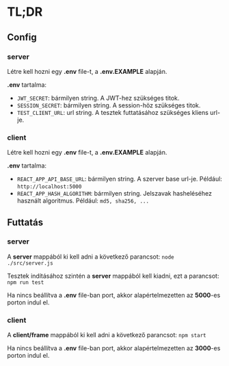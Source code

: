 # TL;DR

## Config

### server
Létre kell hozni egy **.env** file-t, a **.env.EXAMPLE** alapján.

**.env** tartalma:
- `JWT_SECRET`: bármilyen string. A JWT-hez szükséges titok.
- `SESSION_SECRET`: bármilyen string. A session-höz szükséges titok.
- `TEST_CLIENT_URL`: url string. A tesztek futtatásához szükséges kliens url-je.

### client
Létre kell hozni egy **.env** file-t, a **.env.EXAMPLE** alapján.

**.env** tartalma:
- `REACT_APP_API_BASE_URL`: bármilyen string. A szerver base url-je. Például: `http://localhost:5000`
- `REACT_APP_HASH_ALGORITHM`: bármilyen string. Jelszavak hasheléséhez használt algoritmus. Például: `md5, sha256, ...`

## Futtatás

### server
A  **server** mappából ki kell adni a következő parancsot: `node ./src/server.js`

Tesztek indításához szintén a **server** mappából kell kiadni, ezt a parancsot: `npm run test`

Ha nincs beállítva a **.env** file-ban port, akkor alapértelmezetten az **5000**-es porton indul el.

### client
A **client/frame** mappából ki kell adni a következő parancsot: `npm start`

Ha nincs beállítva a **.env** file-ban port, akkor alapértelmezetten az **3000**-es porton indul el.